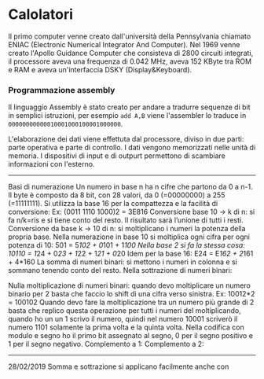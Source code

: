 # Calolatori
Il primo computer venne creato dall'università della Pennsylvania chiamato ENIAC (Electronic Numerical Integrator And Computer). Nel 1969 venne creato l'Apollo Guidance Computer che consisteva di 2800 circuiti integrati, il processore aveva una frequenza di 0.042 MHz, aveva 152 KByte tra ROM e RAM e aveva un'interfaccia DSKY (Display&Keyboard).

### Programmazione assembly
Il linguaggio Assembly è stato creato per andare a tradurre sequenze di bit in semplici istruzioni, per esempio `add A,B` viene l'assembler lo traduce in `00000000000010001000100001000000`.

L'elaborazione dei dati viene effettuta dal processore, diviso in due parti: parte operativa e parte di controllo. I dati vengono memorizzati nelle unità di memoria. I dispositivi di input e di outpurt permettono di scambiare informazioni con l'esterno.

---

Basi di numerazione
Un numero in base n ha n cifre che partono da 0 a n-1.
Il byte è composto da 8 bit, con 28 valori, da 0 (=00000000) a 255 (=11111111).
Si utilizza la base 16 per la compattezza e la facilità di conversione:
Ex: (0011 1110 1000)2 = 3E816
Conversione base 10 → k di n: si fa n/k=ris e si tiene conto del resto. Il risultato sarà l’unione di tutti i resti.
Conversione da base k → 10 di n: si moltiplicano i numeri la potenza della propria base. 
Nella numerazione in base 10 si moltiplica ogni cifra per ogni potenza di 10: 501 = 5*102 + 0*101 + 1*100
Nella base 2 si fa la stessa cosa: 10110 = 1*24 + 0*23 + 1*22 + 1*21 + 0*20
Idem per la base 16: E24 = E*162 + 2*161 + 4*160
La somma di numeri binari: si mettono i numeri in colonna e si sommano tenendo conto del resto.
Nella sottrazione di numeri binari: 

Nulla moltiplicazione di numeri binari: quando devo moltiplicare un numero binario per 2 basta che faccio lo shift di una cifra verso sinistra.
Ex: 10012*2 = 100102
Quando devo fare la moltiplicazione tra un numero più grande di 2 basta che replico questa operazione per tutti i numeri del moltiplicando, quando ho un un 1 scrivo il numero, quindi nel numero 10001 scriverò il numero 1101 solamente la prima volta e la quinta volta.
Nella codifica con modulo e segno ho il primo bit assegnato al segno, 0 per il segno positivo e 1 per il segno negativo.
Complemento a 1: 
Complemento a 2:

---
28/02/2019
Somma e sottrazione si applicano facilmente anche con 